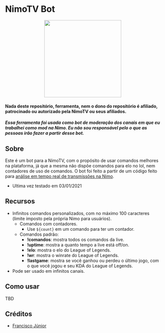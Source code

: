 # NimoTV Bot

<p align="center">
  <img width="250" height="250" src="https://victti.github.io/bot%20icon.png">
</p>

#### Nada deste repositório, ferramenta, nem o dono do repositório é afiliado, patrocinado ou autorizado pela NimoTV ou seus afiliados.
##### Essa ferramenta foi usada como bot de moderação dos canais em que eu trabalhei como mod na Nimo. Eu não sou responsável pelo o que as pessoas irão fazer a partir desse bot.

## Sobre
Este é um bot para a NimoTV, com o propósito de usar comandos melhores na plataforma, já que a mesma não dispõe comandos para elo no lol, nem contadores de uso de comandos. O bot foi feito a partir de um código feito para <a href="https://github.com/franciscojr-dev/websocket-nimotv">análise em tempo real de transmissões na Nimo</a>.

- Ultima vez testado em 03/01/2021

## Recursos
- Infinitos comandos personalizados, com no máximo 100 caracteres (limite imposto pela própria Nimo para usuários).
  - Comandos com contadores.
    - Use `${count}` em um comando para ter um contador.
  - Comandos padrão:
    - <b>!comandos</b>: mostra todos os comandos da live.
    - <b>!uptime</b>: mostra a quanto tempo a live está off/on.
    - <b>!elo</b>: mostra o elo do League of Legends.
    - <b>!wr</b>: mostra o winrate do League of Legends.
    - <b>!lastgame</b>: mostra se você ganhou ou perdeu o último jogo, com o que você jogou e seu KDA do League of Legends.
- Pode ser usado em infinitos canais.

## Como usar

TBD

## Créditos
- <a href="https://github.com/franciscojr-dev">Francisco Júnior</a>
